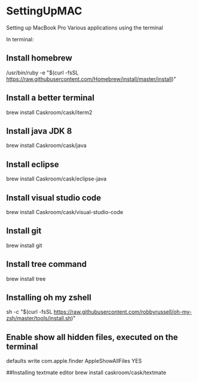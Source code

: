 # SettingUpMAC
Setting up MacBook Pro
Various applications using the terminal


In terminal:


## Install homebrew
/usr/bin/ruby -e "$(curl -fsSL https://raw.githubusercontent.com/Homebrew/install/master/install)"


## Install a better terminal
brew install Caskroom/cask/iterm2 


## Install java JDK 8
brew install Caskroom/cask/java


## Install eclipse
brew install Caskroom/cask/eclipse-java


## Install visual studio code
brew install Caskroom/cask/visual-studio-code


## Install git
brew install git


## Install tree command
brew install tree


## Installing oh my zshell
sh -c "$(curl -fsSL https://raw.githubusercontent.com/robbyrussell/oh-my-zsh/master/tools/install.sh)"


## Enable show all hidden files, executed on the terminal
defaults write com.apple.finder AppleShowAllFiles YES


##Installing textmate editor
brew install caskroom/cask/textmate
